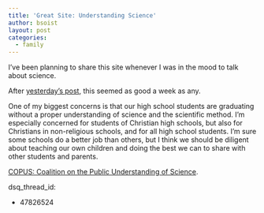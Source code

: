 ```yaml
---
title: 'Great Site: Understanding Science'
author: bsoist
layout: post
categories:
  - family
---
```

I&#8217;ve been planning to share this site whenever I was in the mood to talk about science.

After [yesterday&#8217;s post][1], this seemed as good a week as any.

One of my biggest concerns is that our high school students are graduating without a proper understanding of science and the scientific method. I&#8217;m especially concerned for students of Christian high schools, but also for Christians in non-religious schools, and for all high school students. I&#8217;m sure some schools do a better job than others, but I think we should be diligent about teaching our own children and doing the best we can to share with other students and parents.

[COPUS: Coalition on the Public Understanding of Science][2].

 [1]: http://whsjr.soistmann.com/oped/2009/10/19/is-intelligent-design-science/
 [2]: http://www.copusproject.org/
dsq_thread_id:
  - 47826524
